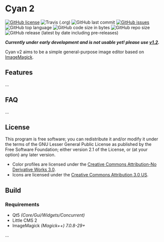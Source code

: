 # Cyan 2

[![GitHub license](https://img.shields.io/github/license/rodlie/cyan)](https://github.com/rodlie/cyan/blob/master/COPYING)
![Travis (.org)](https://img.shields.io/travis/rodlie/cyan)
![GitHub last commit](https://img.shields.io/github/last-commit/rodlie/cyan)
[![GitHub issues](https://img.shields.io/github/issues/rodlie/cyan)](https://github.com/rodlie/cyan/issues)
![GitHub top language](https://img.shields.io/github/languages/top/rodlie/cyan)
![GitHub code size in bytes](https://img.shields.io/github/languages/code-size/rodlie/cyan)
![GitHub repo size](https://img.shields.io/github/repo-size/rodlie/cyan)
![GitHub release (latest by date including pre-releases)](https://img.shields.io/github/v/release/rodlie/cyan?include_prereleases)

***Currently under early development and is not usable yet! please use [v1.2](https://github.com/rodlie/cyan/tree/1.2).***

Cyan v2 aims to be a simple general-purpose image editor based on [ImageMagick](https://imagemagick.org).

## Features

...

## FAQ

...

## License

This program is free software; you can redistribute it and/or modify it under the terms of the GNU Lesser General Public License as published by the Free Software Foundation; either version 2.1 of the License, or (at your option) any later version.

* Color profiles are licensed under the [Creative Commons Attribution-No Derivative Works 3.0](https://creativecommons.org/licenses/by-nd/3.0/).
* Icons are licensed under the [Creative Commons Attribution 3.0 US](http://creativecommons.org/licenses/by/3.0/us/).

## Build

### Requirements

 * Qt5 *(Core/Gui/Widgets/Concurrent)*
 * Little CMS 2
 * ImageMagick *(Magick++) 7.0.8-29+*

...

